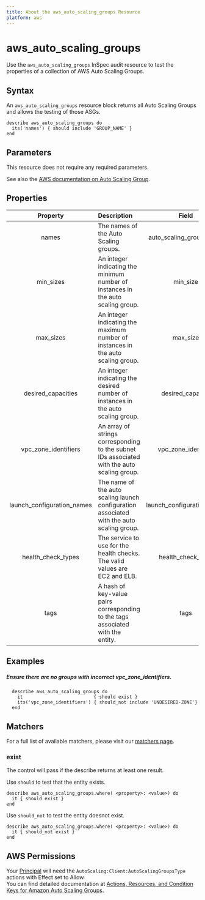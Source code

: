 ```yaml
---
title: About the aws_auto_scaling_groups Resource
platform: aws
---
```


# aws_auto_scaling_groups

Use the `aws_auto_scaling_groups` InSpec audit resource to test the properties of a collection of AWS Auto Scaling Groups.

## Syntax

An `aws_auto_scaling_groups` resource block returns all Auto Scaling Groups and allows the testing of those ASGs.

    describe aws_auto_scaling_groups do
      its('names') { should include 'GROUP_NAME' }
    end

## Parameters

This resource does not require any required parameters.

See also the [AWS documentation on Auto Scaling Group](https://docs.aws.amazon.com/autoscaling/ec2/userguide/AutoScalingGroup.html).

## Properties

| Property  | Description | Field |
| :---: | :--- | :---: |
| names  | The names of the Auto Scaling groups. | auto_scaling_group_name |
| min_sizes | An integer indicating the minimum number of instances in the auto scaling group. | min_size |
| max_sizes | An integer indicating the maximum number of instances in the auto scaling group. | max_size |
| desired_capacities | An integer indicating the desired  number of instances in the auto scaling group. | desired_capacity |
| vpc_zone_identifiers | An array of strings corresponding to the subnet IDs associated with the auto scaling group. | vpc_zone_identifier |
| launch_configuration_names | The name of the auto scaling launch configuration associated with the auto scaling group. | launch_configuration_name |
| health_check_types | The service to use for the health checks. The valid values are EC2 and ELB. | health_check_type |
| tags | A hash of key-value pairs corresponding to the tags associated with the entity. | tags |

## Examples

##### Ensure there are no groups with incorrect vpc_zone_identifiers.
      describe aws_auto_scaling_groups do
        it                          { should exist }
        its('vpc_zone_identifiers') { should_not include 'UNDESIRED-ZONE'}
      end

## Matchers

For a full list of available matchers, please visit our [matchers page](https://www.inspec.io/docs/reference/matchers/).

### exist

The control will pass if the describe returns at least one result.

Use `should` to test that the entity exists.

    describe aws_auto_scaling_groups.where( <property>: <value>) do
      it { should exist }
    end

Use `should_not` to test the entity doesnot exist.

    describe aws_auto_scaling_groups.where( <property>: <value>) do
      it { should_not exist }
    end
    
## AWS Permissions

Your [Principal](https://docs.aws.amazon.com/IAM/latest/UserGuide/intro-structure.html#intro-structure-principal) will need the `AutoScaling:Client:AutoScalingGroupsType` actions with Effect set to Allow.  
You can find detailed documentation at [Actions, Resources, and Condition Keys for Amazon Auto Scaling Groups](https://docs.aws.amazon.com/autoscaling/ec2/userguide/control-access-using-iam.html).
